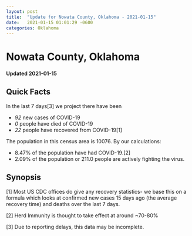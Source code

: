 ```yaml
---
layout: post
title:  "Update for Nowata County, Oklahoma - 2021-01-15"
date:   2021-01-15 01:01:29 -0600
categories: Oklahoma
---
```


# Nowata County, Oklahoma
#### Updated 2021-01-15

## Quick Facts

In the last 7 days[3] we project there have been
- *92* new cases of COVID-19
- *0* people have died of COVID-19
- *22* people have recovered from COVID-19[1]

The population in this census area is 10076. By our calculations:
- 8.47% of the population have had COVID-19.[2]
- 2.09% of the population or 211.0 people are actively fighting the virus.

## Synopsis




[1] Most US CDC offices do give any recovery statistics- we base this on a formula which looks at confirmed new cases
15 days ago (the average recovery time) and deaths over the last 7 days.

[2] Herd Immunity is thought to take effect at around ~70-80%

[3] Due to reporting delays, this data may be incomplete.
 
    
